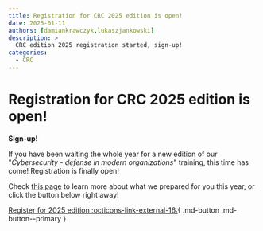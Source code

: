 ```yaml
---
title: Registration for CRC 2025 edition is open!
date: 2025-01-11
authors: [damiankrawczyk,lukaszjankowski]
description: >
  CRC edition 2025 registration started, sign-up!
categories:
  - CRC
---
```


# Registration for CRC 2025 edition is open!

__Sign-up!__

If you have been waiting the whole year for a new edition of our "*Cybersecurity - defense in modern organizations*" training, this time has come! Registration is finally open!

<!-- more -->
Check [this page](../../crc/2025/index.md) to learn more about what we prepared for you this year, or click the button below right away!

[Register for 2025 edition :octicons-link-external-16:](https://euslugi.polsl.pl/Formularz/Formularz/Wypelnij/97){ .md-button .md-button--primary }